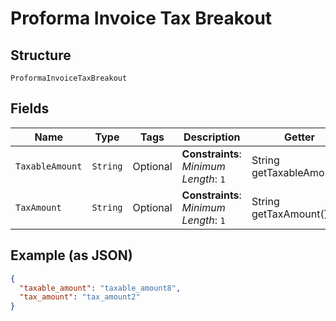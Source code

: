
# Proforma Invoice Tax Breakout

## Structure

`ProformaInvoiceTaxBreakout`

## Fields

| Name | Type | Tags | Description | Getter | Setter |
|  --- | --- | --- | --- | --- | --- |
| `TaxableAmount` | `String` | Optional | **Constraints**: *Minimum Length*: `1` | String getTaxableAmount() | setTaxableAmount(String taxableAmount) |
| `TaxAmount` | `String` | Optional | **Constraints**: *Minimum Length*: `1` | String getTaxAmount() | setTaxAmount(String taxAmount) |

## Example (as JSON)

```json
{
  "taxable_amount": "taxable_amount8",
  "tax_amount": "tax_amount2"
}
```

